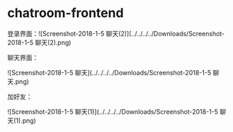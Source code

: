 # chatroom-frontend

登录界面：![Screenshot-2018-1-5 聊天(2)](../../../../Downloads/Screenshot-2018-1-5 聊天(2).png)

聊天界面：

![Screenshot-2018-1-5 聊天](../../../../Downloads/Screenshot-2018-1-5 聊天.png)

加好友：

![Screenshot-2018-1-5 聊天(1)](../../../../Downloads/Screenshot-2018-1-5 聊天(1).png)